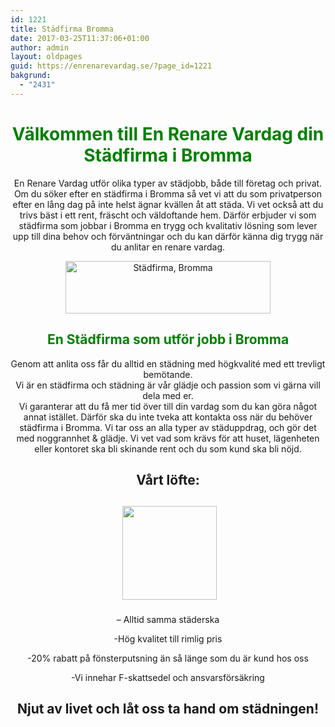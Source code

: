 ```yaml
---
id: 1221
title: Städfirma Bromma
date: 2017-03-25T11:37:06+01:00
author: admin
layout: oldpages
guid: https://enrenarevardag.se/?page_id=1221
bakgrund:
  - "2431"
---
```

<h1 style="text-align: center;">
  <span style="color: #008000;">Välkommen till En Renare Vardag din Städfirma i Bromma</span>
</h1>

<p style="text-align: center;">
  En Renare Vardag utför olika typer av städjobb, både till företag och privat. Om du söker efter en städfirma i Bromma så vet vi att du som privatperson efter en lång dag på inte helst ägnar kvällen åt att städa. Vi vet också att du trivs bäst i ett rent, fräscht och väldoftande hem. Därför erbjuder vi som städfirma som jobbar i Bromma en trygg och kvalitativ lösning som lever upp till dina behov och förväntningar och du kan därför känna dig trygg när du anlitar en renare vardag.
</p>

<p style="text-align: center;">
  <a href="https://enrenarevardag.se/pris/"><img class="alignnone wp-image-1227" src="https://enrenarevardag.se/wp-content/uploads/2017/03/En-Rensare-Pris-300x77.png" alt="Städfirma, Bromma " width="328" height="84" srcset="https://enrenarevardag.se/wp-content/uploads/2017/03/En-Rensare-Pris-300x77.png 300w, https://enrenarevardag.se/wp-content/uploads/2017/03/En-Rensare-Pris-768x197.png 768w, https://enrenarevardag.se/wp-content/uploads/2017/03/En-Rensare-Pris-1024x262.png 1024w, https://enrenarevardag.se/wp-content/uploads/2017/03/En-Rensare-Pris.png 1354w" sizes="(max-width: 328px) 100vw, 328px" /></a>
</p>

<h2 style="text-align: center;">
  <span style="color: #008000;">En Städfirma som utför jobb i Bromma</span>
</h2>

<p style="text-align: center;">
  Genom att anlita oss får du alltid en städning med högkvalité med ett trevligt bemötande.<br /> Vi är en städfirma och städning är vår glädje och passion som vi gärna vill dela med er.<br /> Vi garanterar att du få mer tid över till din vardag som du kan göra något annat istället. Därför ska du inte tveka att kontakta oss när du behöver städfirma i Bromma. Vi tar oss an alla typer av städuppdrag, och gör det med noggrannhet & glädje. Vi vet vad som krävs för att huset, lägenheten eller kontoret ska bli skinande rent och du som kund ska bli nöjd.
</p>

<h2 class="ingar" style="text-align: center;">
  Vårt löfte:
</h2>

<h2 class="ingar" style="text-align: center;">
   <img class="alignnone size-full wp-image-83" src="https://enrenarevardag.se/wp-content/uploads/2016/05/nkg.png" alt="" width="151" height="150" srcset="https://enrenarevardag.se/wp-content/uploads/2016/05/nkg.png 151w, https://enrenarevardag.se/wp-content/uploads/2016/05/nkg-150x150.png 150w, https://enrenarevardag.se/wp-content/uploads/2016/05/nkg-125x125.png 125w" sizes="(max-width: 151px) 100vw, 151px" />
</h2>

<p style="text-align: center;">
  &#8211; Alltid samma städerska
</p>

<p style="text-align: center;">
  -Hög kvalitet till rimlig pris
</p>

<p style="text-align: center;">
  -20% rabatt på fönsterputsning än så länge som du är kund hos oss
</p>

<p style="text-align: center;">
  -Vi innehar F-skattsedel och ansvarsförsäkring
</p>

<h2 class="ingar" style="text-align: center;">
  Njut av livet och låt oss ta hand om städningen!
</h2>